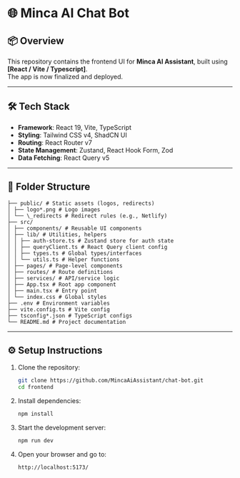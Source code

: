 # 🌐 Minca AI Chat Bot

## 📦 Overview

This repository contains the frontend UI for **Minca AI Assistant**, built using **[React / Vite / Typescript]**.  
The app is now finalized and deployed.

---

## 🛠️ Tech Stack

- **Framework**: React 19, Vite, TypeScript
- **Styling**: Tailwind CSS v4, ShadCN UI
- **Routing**: React Router v7
- **State Management**: Zustand, React Hook Form, Zod
- **Data Fetching**: React Query v5

---

## 🧭 Folder Structure

```shell
├── public/ # Static assets (logos, redirects)
│ ├── logo*.png # Logo images
│ └── \_redirects # Redirect rules (e.g., Netlify)
├── src/
│ ├── components/ # Reusable UI components
│ ├── lib/ # Utilities, helpers
│ │ ├── auth-store.ts # Zustand store for auth state
│ │ ├── queryClient.ts # React Query client config
│ │ ├── types.ts # Global types/interfaces
│ │ └── utils.ts # Helper functions
│ ├── pages/ # Page-level components
│ ├── routes/ # Route definitions
│ ├── services/ # API/service logic
│ ├── App.tsx # Root app component
│ ├── main.tsx # Entry point
│ └── index.css # Global styles
├── .env # Environment variables
├── vite.config.ts # Vite config
├── tsconfig*.json # TypeScript configs
└── README.md # Project documentation
```

---

## ⚙️ Setup Instructions

1. Clone the repository:

   ```sh
   git clone https://github.com/MincaAiAssistant/chat-bot.git
   cd frontend
   ```

2. Install dependencies:

   ```sh
   npm install
   ```

3. Start the development server:

   ```sh
   npm run dev
   ```

4. Open your browser and go to:
   ```
   http://localhost:5173/
   ```
